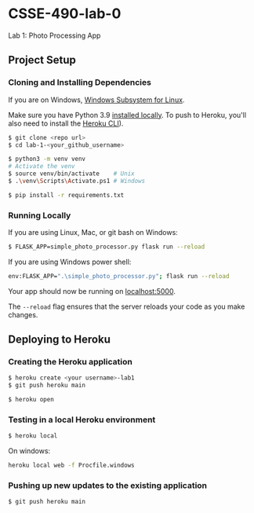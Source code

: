 # CSSE-490-lab-0

Lab 1: Photo Processing App

## Project Setup


### Cloning and Installing Dependencies

If you are on Windows, [Windows Subsystem for Linux](https://docs.microsoft.com/en-us/windows/wsl/install-win10).

Make sure you have Python 3.9 [installed locally](https://docs.python-guide.org/starting/installation/). To push to Heroku, you'll also need to install the [Heroku CLI](https://devcenter.heroku.com/articles/heroku-cli)).

```sh
$ git clone <repo url>
$ cd lab-1-<your_github_username>

$ python3 -m venv venv
# Activate the venv
$ source venv/bin/activate    # Unix
$ .\venv\Scripts\Activate.ps1 # Windows

$ pip install -r requirements.txt
```

### Running Locally

If you are using Linux, Mac, or git bash on Windows:
```sh
$ FLASK_APP=simple_photo_processor.py flask run --reload
```

If you are using Windows power shell:
```sh
env:FLASK_APP=".\simple_photo_processor.py"; flask run --reload
```

Your app should now be running on [localhost:5000](http://localhost:5000/).

The `--reload` flag ensures that the server reloads your code as you make changes.

## Deploying to Heroku

### Creating the Heroku application

```sh
$ heroku create <your username>-lab1
$ git push heroku main

$ heroku open
```

### Testing in a local Heroku environment

```sh
$ heroku local
```
On windows:

```sh
heroku local web -f Procfile.windows
```

### Pushing up new updates to the existing application

```sh
$ git push heroku main
```
